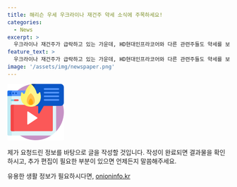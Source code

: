 ```yaml
---
title: 해리슨 우세 우크라이나 재건주 약세 소식에 주목하세요!
categories:
  - News
excerpt: >
  우크라이나 재건주가 급락하고 있는 가운데, HD현대인프라코어와 다른 관련주들도 약세를 보이고 있다. 이는 카멀라 해리스 부통령의 양자 가상대결에서 트럼프 전 대통령을 이긴다는 여론조사 결과와 관련이 있다. 우크라이나 재건주는 러시아와 우크라이나의 종전을 예고한 트럼프의 대표적인 수혜 업종이다. 해당 여론조사는 1018명의 등록 유권자를 대상으로 실시되었으며, 해리스 부통령은 44%로 트럼프 전 대통령을 오차 범위 내에서 앞섰다.
feature_text: >
  우크라이나 재건주가 급락하고 있는 가운데, HD현대인프라코어와 다른 관련주들도 약세를 보이고 있다. 이는 카멀라 해리스 부통령의 양자 가상대결에서 트럼프 전 대통령을 이긴다는 여론조사 결과와 관련이 있다. 우크라이나 재건주는 러시아와 우크라이나의 종전을 예고한 트럼프의 대표적인 수혜 업종이다. 해당 여론조사는 1018명의 등록 유권자를 대상으로 실시되었으며, 해리스 부통령은 44%로 트럼프 전 대통령을 오차 범위 내에서 앞섰다.
image: '/assets/img/newspaper.png'
---
```


<p><img src="/assets/img/news.png" alt="rentncar 속보" /></p>

<p>제가 요청드린 정보를 바탕으로 글을 작성할 것입니다. 작성이 완료되면 결과물을 확인하시고, 추가 편집이 필요한 부분이 있으면 언제든지 말씀해주세요.</p>
유용한 생활 정보가 필요하시다면, <a href="https://onioninfo.kr" rel="dofollow">onioninfo.kr</a>


